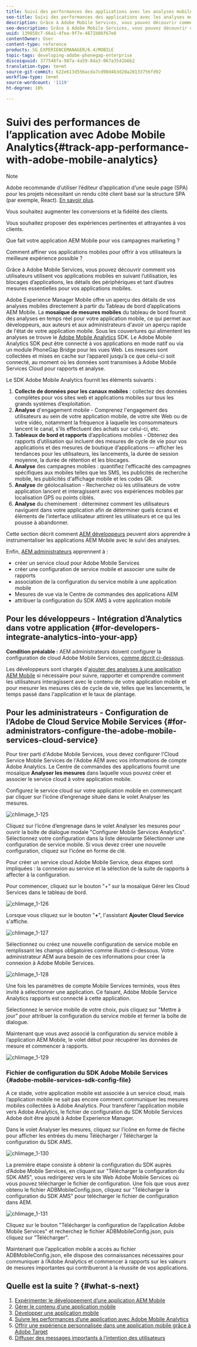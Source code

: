 ```yaml
---
title: Suivi des performances des applications avec les analyses mobiles Adobe
seo-title: Suivi des performances des applications avec les analyses mobiles Adobe
description: Grâce à Adobe Mobile Services, vous pouvez découvrir comment vos utilisateurs utilisent vos applications mobiles en suivant l’utilisation, les blocages d’applications, les détails des périphériques et tant d’autres mesures essentielles pour vos applications mobiles. Consultez cette page pour en savoir plus.
seo-description: Grâce à Adobe Mobile Services, vous pouvez découvrir comment vos utilisateurs utilisent vos applications mobiles en suivant l’utilisation, les blocages d’applications, les détails des périphériques et tant d’autres mesures essentielles pour vos applications mobiles. Consultez cette page pour en savoir plus.
uuid: 139858c7-66a1-4fea-9f7e-4671b86f67e6
contentOwner: User
content-type: reference
products: SG_EXPERIENCEMANAGER/6.4/MOBILE
topic-tags: developing-adobe-phonegap-enterprise
discoiquuid: 377548fa-987a-4a59-84a3-067a3541b6b2
translation-type: tm+mt
source-git-commit: 622e613d556acda7cd98d4b3d20a20133756fd92
workflow-type: tm+mt
source-wordcount: '1119'
ht-degree: 10%

---
```



# Suivi des performances de l’application avec Adobe Mobile Analytics{#track-app-performance-with-adobe-mobile-analytics}

>[!NOTE]
>
>Adobe recommande d’utiliser l’éditeur d’application d’une seule page (SPA) pour les projets nécessitant un rendu côté client basé sur la structure SPA (par exemple, React). [En savoir plus](/help/sites-developing/spa-overview.md).

Vous souhaitez augmenter les conversions et la fidélité des clients.

Vous souhaitez proposer des expériences pertinentes et attrayantes à vos clients.

Que fait votre application AEM Mobile pour vos campagnes marketing ?

Comment affiner vos applications mobiles pour offrir à vos utilisateurs la meilleure expérience possible ?

Grâce à Adobe Mobile Services, vous pouvez découvrir comment vos utilisateurs utilisent vos applications mobiles en suivant l’utilisation, les blocages d’applications, les détails des périphériques et tant d’autres mesures essentielles pour vos applications mobiles.

Adobe Experience Manager Mobile offre un aperçu des détails de vos analyses mobiles directement à partir du Tableau de bord d’applications AEM Mobile. La **mosaïque de mesures mobiles** du tableau de bord fournit des analyses en temps réel pour votre application mobile, ce qui permet aux développeurs, aux auteurs et aux administrateurs d&#39;avoir un aperçu rapide de l&#39;état de votre application mobile. Sous les couvertures qui alimentent les analyses se trouve le [Adobe Mobile Analytics](https://www.adobe.com/ca/solutions/digital-analytics/mobile-web-apps-analytics.html) SDK. Le Adobe Mobile Analytics SDK peut être connecté à vos applications en mode natif ou via un module PhoneGap Bridge pour les vues Web. Les mesures sont collectées et mises en cache sur l’appareil jusqu’à ce que celui-ci soit connecté, au moment où les données sont transmises à Adobe Mobile Services Cloud pour rapports et analyse.

Le SDK Adobe Mobile Analytics fournit les éléments suivants :

1. **Collecte de données pour les canaux mobiles** : collectez des données complètes pour vos sites web et applications mobiles sur tous les grands systèmes d’exploitation.
1. **Analyse**  d&#39;engagement mobile - Comprenez l&#39;engagement des utilisateurs au sein de votre application mobile, de votre site Web ou de votre vidéo, notamment la fréquence à laquelle les consommateurs lancent le canal, s&#39;ils effectuent des achats sur celui-ci, etc.
1. **Tableaux de bord et rapports**  d’applications mobiles - Obtenez des rapports d’utilisation qui incluent des mesures de cycle de vie pour vos applications et des mesures de boutique d’applications — afficher les tendances pour les utilisateurs, les lancements, la durée de session moyenne, la durée de rétention et les blocages.
1. **Analyse**  des campagnes mobiles : quantifiez l&#39;efficacité des campagnes spécifiques aux mobiles telles que les SMS, les publicités de recherche mobile, les publicités d&#39;affichage mobile et les codes QR.
1. **Analyse**  de géolocalisation - Recherchez où les utilisateurs de votre application lancent et interagissent avec vos expériences mobiles par localisation GPS ou points ciblés.
1. **Analyse**  du cheminement : déterminez comment les utilisateurs naviguent dans votre application afin de déterminer quels écrans et éléments de l’interface utilisateur attirent les utilisateurs et ce qui les pousse à abandonner.

Cette section décrit comment [AEM développeurs](#developers) peuvent alors apprendre à instrumentaliser les applications AEM Mobile avec le suivi des analyses.

Enfin, [AEM administrateurs](#administrators) apprennent à :

* créer un service cloud pour Adobe Mobile Services
* créer une configuration de service mobile et associer une suite de rapports
* association de la configuration du service mobile à une application mobile
* Mesures de vue via le Centre de commandes des applications AEM
* attribuer la configuration du SDK AMS à votre application mobile

## Pour les développeurs - Intégration d’Analytics dans votre application {#for-developers-integrate-analytics-into-your-app}

**Condition préalable :** AEM administrateurs doivent configurer la configuration de cloud Adobe Mobile Services,  [comme décrit ci-dessous](#amscloudserviceconfig).

Les développeurs sont chargés d&#39;[ajouter des analyses à une application AEM Mobile](/help/mobile/phonegap-add-analytics-to-apps.md) si nécessaire pour suivre, rapporter et comprendre comment les utilisateurs interagissent avec le contenu de votre application mobile et pour mesurer les mesures clés de cycle de vie, telles que les lancements, le temps passé dans l&#39;application et le taux de plantage.

## Pour les administrateurs - Configuration de l’Adobe de Cloud Service Mobile Services {#for-administrators-configure-the-adobe-mobile-services-cloud-service}

Pour tirer parti d&#39;Adobe Mobile Services, vous devez configurer l&#39;Cloud Service Mobile Services de l&#39;Adobe AEM avec vos informations de compte Adobe Analytics. Le Centre de commandes des applications fournit une mosaïque **Analyser les mesures** dans laquelle vous pouvez créer et associer le service cloud à votre application mobile.

Configurez le service cloud sur votre application mobile en commençant par cliquer sur l’icône d’engrenage située dans le volet Analyser les mesures.

![chlimage_1-125](assets/chlimage_1-125.png)

Cliquez sur l’icône d’engrenage dans le volet Analyser les mesures pour ouvrir la boîte de dialogue modale &quot;Configurer Mobile Services Analytics&quot;. Sélectionnez votre configuration dans la liste déroulante Sélectionner une configuration de service mobile. Si vous devez créer une nouvelle configuration, cliquez sur l’icône en forme de clé.

Pour créer un service cloud Adobe Mobile Service, deux étapes sont impliquées : la connexion au service et la sélection de la suite de rapports à affecter à la configuration.

Pour commencer, cliquez sur le bouton &quot;+&quot; sur la mosaïque Gérer les Cloud Services dans le tableau de bord.

![chlimage_1-126](assets/chlimage_1-126.png)

Lorsque vous cliquez sur le bouton &quot;**+**&quot;, l&#39;assistant **Ajouter Cloud Service** s&#39;affiche.

![chlimage_1-127](assets/chlimage_1-127.png)

Sélectionnez ou créez une nouvelle configuration de service mobile en remplissant les champs obligatoires comme illustré ci-dessous. Votre administrateur AEM aura besoin de ces informations pour créer la connexion à Adobe Mobile Services.

![chlimage_1-128](assets/chlimage_1-128.png)

Une fois les paramètres de compte Mobile Services terminés, vous êtes invité à sélectionner une application. Ce faisant, Adobe Mobile Service Analytics rapports est connecté à cette application.

Sélectionnez le service mobile de votre choix, puis cliquez sur &quot;Mettre à jour&quot; pour attribuer la configuration du service mobile et fermer la boîte de dialogue.

Maintenant que vous avez associé la configuration du service mobile à l’application AEM Mobile, le volet début pour récupérer les données de mesure et commencer à rapports.

![chlimage_1-129](assets/chlimage_1-129.png)

### Fichier de configuration du SDK Adobe Mobile Services {#adobe-mobile-services-sdk-config-file}

A ce stade, votre application mobile est associée à un service cloud, mais l’application mobile ne sait pas encore comment communiquer les mesures mobiles collectées à Adobe Analytics. Pour transférer l’application mobile vers Adobe Analytics, le fichier de configuration du SDK Mobile Services Adobe doit être ajouté à Adobe Experience Manager.

Dans le volet Analyser les mesures, cliquez sur l’icône en forme de flèche pour afficher les entrées du menu Télécharger / Télécharger la configuration du SDK AMS.

![chlimage_1-130](assets/chlimage_1-130.png)

La première étape consiste à obtenir la configuration du SDK auprès d’Adobe Mobile Services, en cliquant sur &quot;Télécharger la configuration du SDK AMS&quot;, vous redirigerez vers le site Web Adobe Mobile Services où vous pouvez télécharger le fichier de configuration. Une fois que vous avez obtenu le fichier ADBMobileConfig.json, cliquez sur &quot;Télécharger la configuration du SDK AMS&quot; pour télécharger le fichier de configuration dans AEM.

![chlimage_1-131](assets/chlimage_1-131.png)

Cliquez sur le bouton &quot;Télécharger la configuration de l’application Adobe Mobile Services&quot; et recherchez le fichier ADBMobileConfig.json, puis cliquez sur &quot;Télécharger&quot;.

Maintenant que l’application mobile a accès au fichier ADBMobileConfig.json, elle dispose des connaissances nécessaires pour communiquer à l’Adobe Analytics et commencer à rapports sur les valeurs de mesures importantes qui contribueront à la réussite de vos applications.

## Quelle est la suite ? {#what-s-next}

1. [Expérimenter le développement d’une application AEM Mobile](/help/mobile/starting-aem-phonegap-app.md)
1. [Gérer le contenu d’une application mobile](/help/mobile/phonegap-manage-app-content.md)
1. [Développer une application mobile](/help/mobile/building-app-mobile-phonegap.md)
1. [Suivre les performances d’une application avec Adobe Mobile Analytics](/help/mobile/phonegap-intro-to-app-analytics.md)
1. [Offrir une expérience personnalisée dans une application mobile grâce à Adobe Target](/help/mobile/phonegap-aem-mobile-content-personalization.md)
1. [Diffuser des messages importants à l’intention des utilisateurs](/help/mobile/phonegap-push-notifications.md)